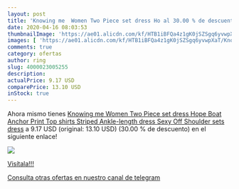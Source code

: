 ```yaml
---
layout: post
title: 'Knowing me  Women Two Piece set dress Ho al 30.00 % de descuento'
date: 2020-04-16 08:03:53
thumbnailImage: 'https://ae01.alicdn.com/kf/HTB1iBFQa4z1gK0jSZSgq6yvwpXaT/Knowing-me-Women-Two-Piece-set-dress-Hope-Boat-Anchor-Print-Top-shirts-Striped-Ankle-length.jpg_350x350._SL200_.jpg'
images: [ 'https://ae01.alicdn.com/kf/HTB1iBFQa4z1gK0jSZSgq6yvwpXaT/Knowing-me-Women-Two-Piece-set-dress-Hope-Boat-Anchor-Print-Top-shirts-Striped-Ankle-length.jpg_350x350._SL200_.jpg' ]
comments: true
category: ofertas
author: ring
slug: 4000023005255
description:
actualPrice: 9.17 USD
comparePrice: 13.10 USD
inStock: true
---
```


Ahora mismo tienes [Knowing me  Women Two Piece set dress Hope Boat Anchor Print Top shirts Striped Ankle-length dress Sexy Off Shoulder sets dress](https://www.amazon.com/dp/4000023005255/?tag=redken08-20) a 9.17 USD (original: 13.10 USD) (30.00 %  de descuento) en el siguiente enlace!

[![](https://ae01.alicdn.com/kf/HTB1iBFQa4z1gK0jSZSgq6yvwpXaT/Knowing-me-Women-Two-Piece-set-dress-Hope-Boat-Anchor-Print-Top-shirts-Striped-Ankle-length.jpg_350x350._SL200_.jpg)](https://www.amazon.com/dp/4000023005255/?tag=redken08-20)

[Visítala!!!](https://www.amazon.com/dp/4000023005255/?tag=redken08-20)

[Consulta otras ofertas en nuestro canal de telegram](https://t.me/s/ofertas25)

